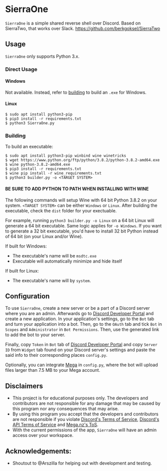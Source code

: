 # SierraOne
`SierraOne` is a simple shared reverse shell over Discord. Based on SierraTwo, that works over Slack. https://github.com/berkgoksel/SierraTwo

## Usage
`SierraOne` only supports Python 3.x.

### Direct Usage
#### Windows
Not available. Instead, refer to [building](#building) to build an `.exe` for Windows.

#### Linux
```
$ sudo apt install python3-pip
$ pip3 install -r requirements.txt
$ python3 SierraOne.py
```

### Building
To build an executable:

```
$ sudo apt install python3-pip winbind wine winetricks
$ wget https://www.python.org/ftp/python/3.8.2/python-3.8.2-amd64.exe
$ wine python-3.8.2-amd64.exe
$ pip3 install -r requirements.txt
$ wine pip install -r wine_requirements.txt
$ python3 builder.py -o <TARGET SYSTEM>
```

#### **BE SURE TO ADD PYTHON TO PATH WHEN INSTALLING WITH WINE**

The following commands will setup Wine with 64 bit Python 3.8.2 on your system. `<TARGET SYSTEM>` can be either 
`Windows` or `Linux`. After building the executable, check the `dist` folder for your exectuable.

For example, running `python3 builder.py -o Linux` on a 64 bit Linux will generate a 64 bit executable. Same logic 
applies for `-o Windows`. If you want to generate a 32 bit executable, you'd have to install 32 bit Python instead of 
64 bit (on your Linux and/or Wine).

If built for Windows:
- The executable's name will be `msdtc.exe`
- Executable will automatically minimize and hide itself

If built for Linux:
- The executable's name will by `system`.

## Configuration
To use `SierraOne`, create a new server or be a part of a Discord server where you are an admin. Afterwards go to 
[Discord Developer Portal][Discord Developer Portal] and create a new application. In your application's settings, go 
to the `Bot` tab and turn your application into a bot. Then, go to the `OAuth` tab and tick `Bot` in `Scopes` and 
`Administrator` in `Bot Permissions`. Then, use the generated link to add the bot to your server.

Finally, copy `Token` in `Bot` tab of [Discord Developer Portal][Discord Developer Portal] and copy `Server ID` from 
`Widget` tab found on your Discord server's settings and paste the said info to their corresponding places `config.py`.

Optionally, you can integrate [Mega][Mega] in `config.py`, where the bot will upload files larger than 7.5 MB to your Mega 
account.

## Disclaimers
- This project is for educational purposes only. The developers and contributors are not responsible for any damage 
that may be caused by this program nor any consequences that may arise.
- By using this program you accept that the developers and contributors are not responsible if you violate 
[Discord's Terms of Service][Discord ToS], [Discord's API Terms of Service][Discord API ToS] and [Mega.nz's ToS][Mega ToS].
- With the current permissions of the app, `SierraOne` will have an admin access over your workspace.

[Discord Developer Portal]: https://discordapp.com/developers/applications
[Mega]:                     https://mega.nz
[Discord ToS]:              https://discordapp.com/terms
[Discord API ToS]:          https://discordapp.com/developers/docs/legal
[Mega ToS]:                 https://mega.nz/terms

## Acknowledgements:
- Shoutout to @Arszilla for helping out with development and testing.
